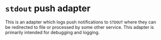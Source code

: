 # `stdout` push adapter

This is an adapter which logs push notifications to `STDOUT` where they can be redirected to file or processed by some other service.
This adapter is primarily intended for debugging and logging.
